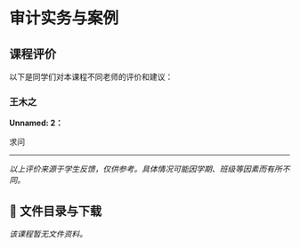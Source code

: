 # 审计实务与案例

## 课程评价

以下是同学们对本课程不同老师的评价和建议：

### 王木之

**Unnamed: 2：**

求问

---

*以上评价来源于学生反馈，仅供参考。具体情况可能因学期、班级等因素而有所不同。*
## 📄 文件目录与下载

_该课程暂无文件资料。_
